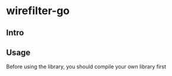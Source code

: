 # wirefilter-go

## Intro

## Usage
Before using the library, you should compile your own library first 
~~~

~~~